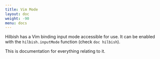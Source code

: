 ```yaml
---
title: Vim Mode
layout: doc
weight: -90
menu: docs
---
```


Hilbish has a Vim binding input mode accessible for use.
It can be enabled with the `hilbish.inputMode` function (check `doc hilbish`).

This is documentation for everything relating to it.
